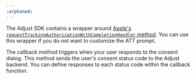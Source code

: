```yaml
---
:orphaned:
---
```


The Adjust SDK contains a wrapper around [Apple's `requestTrackingAuthorizationWithCompletionHandler` method](https://developer.apple.com/documentation/apptrackingtransparency/attrackingmanager/3547037-requesttrackingauthorizationwith). You can use this wrapper if you do not want to customize the ATT prompt.

The callback method triggers when your user responds to the consent dialog. This method sends the user's consent status code to the Adjust backend. You can define responses to each status code within the callback function.
